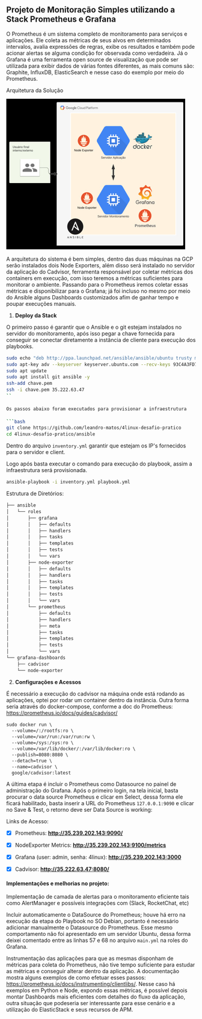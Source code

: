 
## Projeto de Monitoração Simples utilizando a Stack Prometheus e Grafana

O Prometheus é um sistema completo de monitoramento para serviços e aplicações. Ele coleta as métricas de seus alvos em determinados intervalos, avalia expressões de regras, exibe os resultados e também pode acionar alertas se alguma condição for observada como verdadeira. Já o Grafana é uma ferramenta open source de visualização que pode ser utilizada para exibir dados de várias fontes diferentes, as mais comuns são: Graphite, InfluxDB, ElasticSearch e nesse caso do exemplo por meio do Prometheus.

Arquitetura da Solução

![](images/4linux.jpg)

A arquitetura do sistema é bem simples, dentro das duas máquinas na GCP serão instalados dois Node Exporters, além disso será instalado no servidor da aplicação do Cadvisor, ferramenta responsável por coletar métricas dos containers em execução, com isso teremos a métricas suficientes para monitorar o ambiente. Passando para o Prometheus iremos coletar essas métricas e disponibilizar para o Grafana; já foi incluso no mesmo por meio do Ansible alguns Dashboards customizados afim de ganhar tempo e poupar execuções manuais.

1. **Deploy da Stack**

O primeiro passo é garantir que o Ansible e o git estejam instalados no servidor do monitoramento, após isso pegar a chave fornecida para conseguir se conectar diretamente a instância de cliente para execução dos playbooks.

```bash
sudo echo "deb http://ppa.launchpad.net/ansible/ansible/ubuntu trusty main" | tee /etc/apt/sources.list
sudo apt-key adv --keyserver keyserver.ubuntu.com --recv-keys 93C4A3FD7BB9C367
sudo apt update 
sudo apt install git ansible -y
ssh-add chave.pem
ssh -i chave.pem 35.222.63.47
``

Os passos abaixo foram executados para provisionar a infraestrutura

```bash
git clone https://github.com/leandro-matos/4linux-desafio-pratico
cd 4linux-desafio-pratico/ansible
```
Dentro do arquivo `inventory.yml` garantir que estejam os IP's fornecidos para o servidor e client.

Logo após basta executar o comando para execução do playbook, assim a infraestrutura será provisionada.

```bash
ansible-playbook -i inventory.yml playbook.yml
```

Estrutura de Diretórios:
```bash
├── ansible
│   └── roles
│       ├── grafana
│       │   ├── defaults
│       │   ├── handlers
│       │   ├── tasks
│       │   ├── templates
│       │   ├── tests
│       │   └── vars
│       ├── node-exporter
│       │   ├── defaults
│       │   ├── handlers
│       │   ├── tasks
│       │   ├── templates
│       │   ├── tests
│       │   └── vars
│       └── prometheus
│           ├── defaults
│           ├── handlers
│           ├── meta
│           ├── tasks
│           ├── templates
│           ├── tests
│           └── vars
└── grafana-dashboards
    ├── cadvisor
    └── node-exporter
```

2. **Configurações e Acessos**

É necessário a execução do cadvisor na máquina onde está rodando as aplicações, optei por rodar um container dentro da instância. Outra forma seria através do docker-compose, conforme a doc do Prometheus: https://prometheus.io/docs/guides/cadvisor/

```
sudo docker run \
  --volume=/:/rootfs:ro \
  --volume=/var/run:/var/run:rw \
  --volume=/sys:/sys:ro \
  --volume=/var/lib/docker/:/var/lib/docker:ro \
  --publish=8080:8080 \
  --detach=true \
  --name=cadvisor \
  google/cadvisor:latest
```

A última etapa é incluir o Prometheus como Datasource no painel de administração do Grafana. Após o primeiro login, na tela inicial, basta procurar o data source Prometheus e clicar em Select, dessa forma ele ficará habilitado, basta inserir a URL do Prometheus `127.0.0.1:9090` e clicar no Save & Test, o retorno deve ser Data Source is working:

Links de Acesso:
- [x] Prometheus: **http://35.239.202.143:9090/**
- [x] NodeExporter Metrics: **http://35.239.202.143:9100/metrics**
- [x] Grafana (user: admin, senha: 4linux): **http://35.239.202.143:3000**
- [x] Cadvisor: **http://35.222.63.47:8080/**


#### Implementações e melhorias no projeto:
Implementação de camada de alertas para o monitoramento eficiente tais como AlertManager e possíveis integrações com (Slack, RocketChat, etc)

Incluir automaticamente o DataSource do Prometheus; houve há erro na execução da etapa do Playbook no SO Debian, portanto é necessário adicionar manualmente o Datasource do Prometheus. Esse mesmo comportamento não foi apresentado em um servidor Ubuntu, dessa forma deixei comentado entre as linhas 57 e 68 no arquivo `main.yml` na roles do Grafana.

Instrumentação das aplicações para que as mesmas disponham de métricas para coleta do Prometheus, não tive tempo suficiente para estudar as métricas e conseguir alterar dentro da aplicação. A documentação mostra alguns exemplos de como efetuar esses passos: https://prometheus.io/docs/instrumenting/clientlibs/. Nesse caso há exemplos em Python e Node, expondo essas métricas, é possível depois montar Dashboards mais eficientes com detalhes do fluxo da aplicação, outra situação que podeseria ser interessante para esse cenário e a utilização do ElasticStack e seus recursos de APM.


